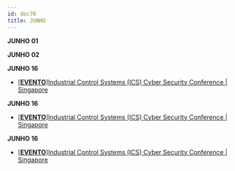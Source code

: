 ```yaml
---
id: doc70
title: JUNHO
---
```


**JUNHO 01**

**JUNHO 02**

**JUNHO 16**

- [[**EVENTO**]Industrial Control Systems (ICS) Cyber Security Conference | Singapore](https://www.icscybersecurityconference.com/)

**JUNHO 16**

- [[**EVENTO**]Industrial Control Systems (ICS) Cyber Security Conference | Singapore](https://www.icscybersecurityconference.com/)

**JUNHO 16**

- [[**EVENTO**]Industrial Control Systems (ICS) Cyber Security Conference | Singapore](https://www.icscybersecurityconference.com/)
